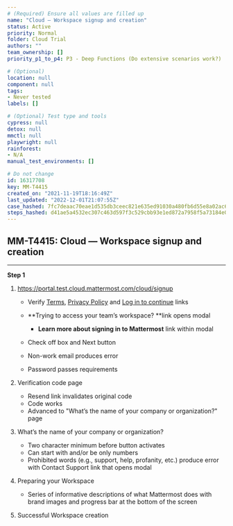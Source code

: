 ```yaml
---
# (Required) Ensure all values are filled up
name: "Cloud — Workspace signup and creation"
status: Active
priority: Normal
folder: Cloud Trial
authors: ""
team_ownership: []
priority_p1_to_p4: P3 - Deep Functions (Do extensive scenarios work?)

# (Optional)
location: null
component: null
tags:
- Never tested
labels: []

# (Optional) Test type and tools
cypress: null
detox: null
mmctl: null
playwright: null
rainforest:
- N/A
manual_test_environments: []

# Do not change
id: 16317708
key: MM-T4415
created_on: "2021-11-19T18:16:49Z"
last_updated: "2022-12-01T21:07:55Z"
case_hashed: 7fc7deaac70eae1d535db3ceec821e635ed91030a480fb6d55e8a02ac62a8627f5dcfd7e0561fa9dc2fbd3629a58372d
steps_hashed: d41ae5a4532ec307c463d597f3c529cbb93e1ed872a7958f5a73184e0947c8976982c46a2075fd33bd565dfda226aca1
---
```


<!-- (Auto-generated) Based on frontmatter's "key" and "name" -->

## MM-T4415: Cloud — Workspace signup and creation

---

**Step 1**

1. <https://portal.test.cloud.mattermost.com/cloud/signup>

   - Verify [Terms](https://mattermost.com/cloud-subscription-terms/), [Privacy Policy](https://mattermost.com/privacy-policy/) and [Log in to continue](https://portal.test.cloud.mattermost.com/cloud/login) links

   - \*\*Trying to access your team’s workspace? \*\*link opens modal

     - **Learn more about signing in to Mattermost** link within modal

   - Check off box and Next button

   - Non-work email produces error

   - Password passes requirements

2. Verification code page

   - Resend link invalidates original code
   - Code works
   - Advanced to "What’s the name of your company or organization?" page

3. What’s the name of your company or organization?

   - Two character minimum before button activates
   - Can start with and/or be only numbers
   - Prohibited words (e.g., support, help, profanity, etc.) produce error with Contact Support link that opens modal

4. Preparing your Workspace

   - Series of informative descriptions of what Mattermost does with brand images and progress bar at the bottom of the screen

5. Successful Workspace creation
